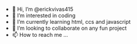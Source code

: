 - 👋 Hi, I’m @erickvivas415
- 👀 I’m interested in coding
- 🌱 I’m currently learning html, ccs and javascript
- 💞️ I’m looking to collaborate on any fun project
- 📫 How to reach me ...

<!---
erickvivas415/erickvivas415 is a ✨ special ✨ repository because its `README.md` (this file) appears on your GitHub profile.
You can click the Preview link to take a look at your changes.
--->
